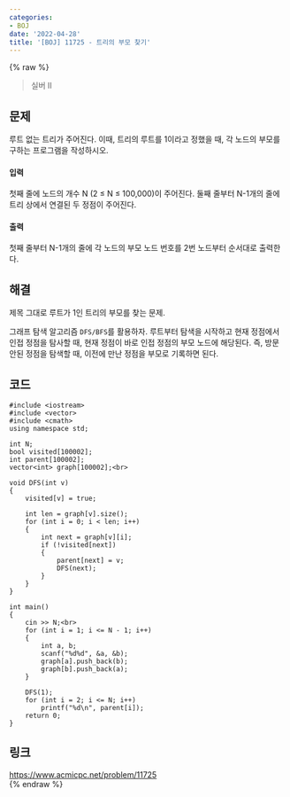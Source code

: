 ```yaml
---
categories:
- BOJ
date: '2022-04-28'
title: '[BOJ] 11725 - 트리의 부모 찾기'
---
```


{% raw %}
> 실버 II<br>

## 문제
루트 없는 트리가 주어진다. 이때, 트리의 루트를 1이라고 정했을 때, 각 노드의 부모를 구하는 프로그램을 작성하시오.

#### 입력
첫째 줄에 노드의 개수 N (2 ≤ N ≤ 100,000)이 주어진다. 둘째 줄부터 N-1개의 줄에 트리 상에서 연결된 두 정점이 주어진다.

#### 출력
첫째 줄부터 N-1개의 줄에 각 노드의 부모 노드 번호를 2번 노드부터 순서대로 출력한다.

## 해결
제목 그대로 루트가 1인 트리의 부모를 찾는 문제.

그래프 탐색 알고리즘 `DFS/BFS`를 활용하자. 루트부터 탐색을 시작하고 현재 정점에서 인접 정점을 탐사할 때, 현재 정점이 바로 인접 정점의 부모 노드에 해당된다. 즉, 방문 안된 정점을 탐색할 때, 이전에 만난 정점을 부모로 기록하면 된다.

## 코드
```
#include <iostream>
#include <vector>
#include <cmath>
using namespace std;

int N;
bool visited[100002];
int parent[100002];
vector<int> graph[100002];<br>

void DFS(int v)
{
	visited[v] = true;

	int len = graph[v].size();
	for (int i = 0; i < len; i++)
	{
		int next = graph[v][i];
		if (!visited[next])
		{
			parent[next] = v;
			DFS(next);
		}
	}
}

int main()
{
	cin >> N;<br>
	for (int i = 1; i <= N - 1; i++)
	{
		int a, b;
		scanf("%d%d", &a, &b);
		graph[a].push_back(b);
		graph[b].push_back(a);
	}

	DFS(1);
	for (int i = 2; i <= N; i++)
		printf("%d\n", parent[i]);
	return 0;
}
```

## 링크
https://www.acmicpc.net/problem/11725<br>
{% endraw %}